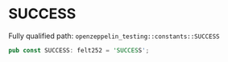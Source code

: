# SUCCESS

Fully qualified path: `openzeppelin_testing::constants::SUCCESS`

```rust
pub const SUCCESS: felt252 = 'SUCCESS';
```

